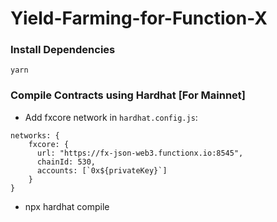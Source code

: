 # Yield-Farming-for-Function-X

### Install Dependencies

`yarn`

### Compile Contracts using Hardhat [For Mainnet]

- Add fxcore network in `hardhat.config.js`:

```
networks: {
    fxcore: {
      url: "https://fx-json-web3.functionx.io:8545",
      chainId: 530,
      accounts: [`0x${privateKey}`]
    }
}
```

- npx hardhat compile
